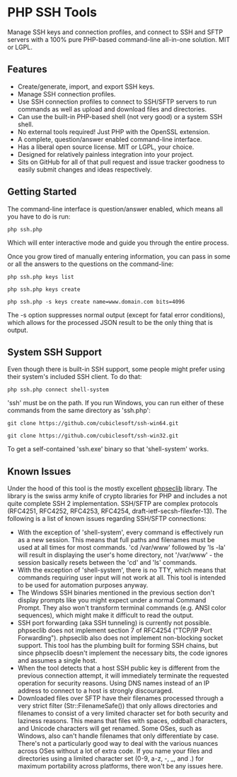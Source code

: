 PHP SSH Tools
=============

Manage SSH keys and connection profiles, and connect to SSH and SFTP servers with a 100% pure PHP-based command-line all-in-one solution.  MIT or LGPL.

Features
--------

* Create/generate, import, and export SSH keys.
* Manage SSH connection profiles.
* Use SSH connection profiles to connect to SSH/SFTP servers to run commands as well as upload and download files and directories.
* Can use the built-in PHP-based shell (not very good) or a system SSH shell.
* No external tools required!  Just PHP with the OpenSSL extension.
* A complete, question/answer enabled command-line interface.
* Has a liberal open source license.  MIT or LGPL, your choice.
* Designed for relatively painless integration into your project.
* Sits on GitHub for all of that pull request and issue tracker goodness to easily submit changes and ideas respectively.

Getting Started
---------------

The command-line interface is question/answer enabled, which means all you have to do is run:

````
php ssh.php
````

Which will enter interactive mode and guide you through the entire process.

Once you grow tired of manually entering information, you can pass in some or all the answers to the questions on the command-line:

````
php ssh.php keys list

php ssh.php keys create

php ssh.php -s keys create name=www.domain.com bits=4096
````

The -s option suppresses normal output (except for fatal error conditions), which allows for the processed JSON result to be the only thing that is output.

System SSH Support
------------------

Even though there is built-in SSH support, some people might prefer using their system's included SSH client.  To do that:

````
php ssh.php connect shell-system
````

'ssh' must be on the path.  If you run Windows, you can run either of these commands from the same directory as 'ssh.php':

````
git clone https://github.com/cubiclesoft/ssh-win64.git

git clone https://github.com/cubiclesoft/ssh-win32.git
````

To get a self-contained 'ssh.exe' binary so that 'shell-system' works.

Known Issues
------------

Under the hood of this tool is the mostly excellent [phpseclib](https://github.com/phpseclib/phpseclib) library.  The library is the swiss army knife of crypto libraries for PHP and includes a not quite complete SSH 2 implementation.  SSH/SFTP are complex protocols (RFC4251, RFC4252, RFC4253, RFC4254, draft-ietf-secsh-filexfer-13).  The following is a list of known issues regarding SSH/SFTP connections:

* With the exception of 'shell-system', every command is effectively run as a new session.  This means that full paths and filenames must be used at all times for most commands.  'cd /var/www' followed by 'ls -la' will result in displaying the user's home directory, not '/var/www' - the session basically resets between the 'cd' and 'ls' commands.
* With the exception of 'shell-system', there is no TTY, which means that commands requiring user input will not work at all.  This tool is intended to be used for automation purposes anyway.
* The Windows SSH binaries mentioned in the previous section don't display prompts like you might expect under a normal Command Prompt.  They also won't transform terminal commands (e.g. ANSI color sequences), which might make it difficult to read the output.
* SSH port forwarding (aka SSH tunneling) is currently not possible.  phpseclib does not implement section 7 of RFC4254 ("TCP/IP Port Forwarding").  phpseclib also does not implement non-blocking socket support.  This tool has the plumbing built for forming SSH chains, but since phpseclib doesn't implement the necessary bits, the code ignores and assumes a single host.
* When the tool detects that a host SSH public key is different from the previous connection attempt, it will immediately terminate the requested operation for security reasons.  Using DNS names instead of an IP address to connect to a host is strongly discouraged.
* Downloaded files over SFTP have their filenames processed through a very strict filter (Str::FilenameSafe()) that only allows directories and filenames to consist of a very limited character set for both security and laziness reasons.  This means that files with spaces, oddball characters, and Unicode characters will get renamed.  Some OSes, such as Windows, also can't handle filenames that only differentiate by case.  There's not a particularly good way to deal with the various nuances across OSes without a lot of extra code.  If you name your files and directories using a limited character set (0-9, a-z, -, _, and .) for maximum portability across platforms, there won't be any issues here.
